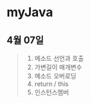 # myJava

## 4월 07일

> 1. 메소드 선언과 호출<br>
> 2. 가변길이 매개변수 <br>
> 3. 메소드 오버로딩 <br>
> 4. return / this <br>
> 5. 인스턴스멤버 <br>